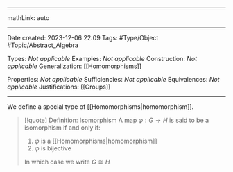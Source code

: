 
---

mathLink: auto

---
Date created: 2023-12-06 22:09
Tags: #Type/Object #Topic/Abstract_Algebra 

Types: _Not applicable_
Examples: _Not applicable_
Construction: _Not applicable_
Generalization: [[Homomorphisms]]

Properties: _Not applicable_
Sufficiencies: _Not applicable_
Equivalences: _Not applicable_
Justifications: [[Groups]]

---  

We define a special type of [[Homomorphisms|homomorphism]].

> [!quote] Definition: Isomorphism
> A map $\varphi:G \to H$ is said to be a isomorphism if and only if:
> 1. $\varphi$ is a [[Homomorphisms|homomorphism]]
> 2. $\varphi$ is bijective
> 
> In which case we write $G \cong H$





